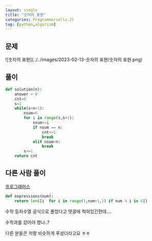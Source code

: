 ```yaml
---
layout: single
title: "숫자의 표현"
categories: Programmerse(lv.2)
tag: [python,algorizm]
---
```


## 문제

![숫자의 표현](../../images/2023-02-13-숫자의 표현/숫자의 표현.png)

## 풀이

```python
def solution(n):
    answer = 0
    cnt=0
    s=1
    while(s<n+1):
        nsum=0
        for i in range(s,n+1):
            nsum+=i
            if nsum == n:
                cnt+=1
                break
            elif nsum>n:
                break
        s+=1
    return cnt
```





## 다른 사람 풀이

<a  href="https://school.programmers.co.kr/learn/courses/30/lessons/12924/solution_groups?language=python3">프로그래머스</a>

```python
def expressions(num):
    return len([i  for i in range(1,num+1,2) if num % i is 0])
```

수학 등차수열 공식으로 풀었다고 댓글에 적혀있긴한데....

수학과를 갔어야 했나..?

다른 분들은 저랑 비슷하게 푸셨더라고요 ㅎㅎ
